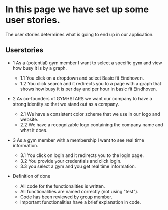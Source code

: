 # In this page we have set up some user stories.

The user stories determines what is going to end up in our application.

## Userstories
- 1 As a (potential) gym member I want to select a specific gym and view how busy it is by a graph.
  - 1.1 You click on a dropdown and select Basic fit Eindhoven.
  - 1.2 You click search and it redirects you to a page with a graph that shows how busy it is per day and per hour in basic fit Eindhoven.

- 2 As co-founders of GYM*STARS we want our company to have a strong identity so that we stand out as a company.

  - 2.1 We have a consistent color scheme that we use in our logo and website.
  - 2.2 We have a recognizable logo containing the company name and what it does.

- 3 As a gym member with a membership I want to see real time information.
  - 3.1 You click on login and it redirects you to the login page.
  - 3.2 You provide your credentials and click login.
  - 3.3 you select a gym and you get real time information.

- Definition of done
  - All code for the functionalities is written.
  - All functionalities are named correctly (not using "test").
  - Code has been reviewed by group member.
  - Important functionalities have a brief explanation in code.

